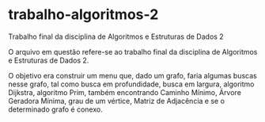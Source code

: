 # trabalho-algoritmos-2
Trabalho final da disciplina de Algoritmos e Estruturas de Dados 2

O arquivo em questão refere-se ao trabalho final da disciplina de Algoritmos e Estruturas de Dados 2.

O objetivo era construir um menu que, dado um grafo, faria algumas buscas nesse grafo, tal como busca em profundidade, busca em largura, algoritmo Dijkstra, algoritmo Prim, também encontrando Caminho Mínimo, Árvore Geradora Mínima, grau de um vértice, Matriz de Adjacência e se o determinado grafo é conexo.
